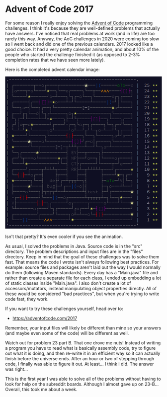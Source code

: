 # Advent of Code 2017

For some reason I really enjoy solving the [Advent of Code](https://adventofcode.com) programming challenges.  I think it's because they are well-defined problems that actually have answers. I've noticed that real problems at work (and in life) are too rarely this way.  Anyway, the AoC challenges in 2020 were coming too slow so I went back and did one of the previous calendars.  2017 looked like a good choice.  It had a very pretty calendar animation, and about 10% of the people who started the challenge finished it (as opposed to 2-3% completion rates that we have seen more lately).

Here is the completed advent calendar image:

![Calendar Image](screenshot.png)

Isn't that pretty? It's even cooler if you see the animation.

As usual, I solved the problems in Java. Source code is in the "src" directory. The problem descriptions and input files are in the "files" directory. Keep in mind that the goal of these challenges was to solve them fast. That means the code I wrote isn't always following best practices. For example: source files and packages aren't laid out the way I would normally do them (following Maven standards). Every day has a "Main.java" file and rather than create a separate file for each class, I ended up embedding a lot of static classes inside "Main.java". I also don't create a lot of accessors/mutators, instead manipulating object properties directly. All of these would be considered "bad practices", but when you're trying to write code fast, they work.

If you want to try these challenges yourself, head over to:

* https://adventofcode.com/2017

Remember, your input files will likely be different than mine so your answers (and maybe even some of the code) will be different as well.

Watch out for problem 23 part B. That one drove me nuts! Instead of writing a program you have to read what is basically assembly code, try to figure out what it is doing, and then re-write it in an efficient way so it can actually finish before the universe ends. After an hour or two of stepping through code, I finally was able to figure it out. At least... I think I did.  The answer was right...

This is the first year I was able to solve all of the problems without having to look for help on the subreddit boards. Although I almost gave up on 23-B... Overall, this took me about a week.
